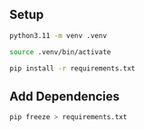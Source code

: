 ## Setup

```bash
python3.11 -m venv .venv
```

```bash
source .venv/bin/activate
```

```bash
pip install -r requirements.txt
```

## Add Dependencies

```bash
pip freeze > requirements.txt
```